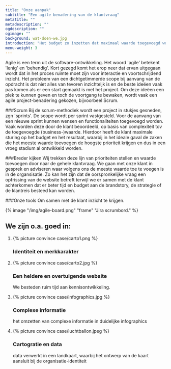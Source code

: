 ```yaml
---
title: "Onze aanpak"
subtitle: "Een agile benadering van de klantvraag"
metatitle: ""
metadescription: ""
ogdescription: ""
ogimage: ""
background: wat-doen-we.jpg
introduction: "Het budget zo inzetten dat maximaal waarde toegevoegd wordt: dat is onze doelstelling."
menu-weight: 3
---
```

Agile is een term uit de software-ontwikkeling. Het woord 'agile' betekent 'lenig' en 'behendig'. Kort gezegd komt het erop neer dat ervan uitgegaan wordt dat in het proces ruimte moet zijn voor interactie en voortschrijdend inzicht.
Het probleem van een dichtgetimmerde scope bij aanvang van de opdracht is dat niet alles van tevoren inzichteljk is en de beste ideëen vaak pas komen als er een start gemaakt is met het project.
Om deze ideëen een plek te kunnen geven en toch de voortgang te bewaken, wordt vaak een agile project-benadering gekozen, bijvoorbeel Scrum.

###Scrum
Bij de scrum-methodiek wordt een project in stukjes gesneden, zgn 'sprints'. De scope wordt per sprint vastgesteld. Voor de aanvang van een nieuwe sprint kunnen wensen en functionaliteiten toegevoegd worden. Vaak worden deze door de klant beoordeeld, op basis van complexiteit tov de toegevoegde (business-)waarde. Hierdoor heeft de klant maximale sturing op het budget en het resultaat, waarbij in het ideale gaval de zaken die het meeste waarde toevoegen de hoogste prioriteit krijgen en dus in een vroeg stadium al ontwikkeld worden.

###Breder kijken
Wij trekken deze lijn van prioriteiten stellen en waarde toevoegen door naar de gehele klantvraag. We gaan met onze klant in gesprek en adviseren waar volgens ons de meeste waarde toe te voegen is in de organsisatie.
Zo kan het zijn dat de oorspronkelijke vraag een opfrissing van de website betreft terwijl we er samen met de klant achterkomen dat er beter tijd en budget aan de brandstory, de strategie of de klantreis besteed kan worden.

###Onze tools
Om samen met de klant inzicht te krijgen.

{% image "/img/agile-board.png" "frame" "Jira scrumbord." %}

<h2 class="convince-title">We zijn o.a. goed in:</h2>
<ol class="convinceblock">

  <li class="convinceblock-item">
    <div class="convinceblock-item-image">
      {% picture convince case/carto1.png %}
    </div>
    <div class="convinceblock-item-content">
      <h3 class="convinceblock-item-title">Identiteit en merkkarakter</h3>
      <p class="convinceblock-item-text"></p>
    </div>
  </li>

  <li class="convinceblock-item">
    <div class="convinceblock-item-image">
      {% picture convince case/carto2.jpg %}
    </div>
    <div class="convinceblock-item-content">
      <h3 class="convinceblock-item-title">Een heldere en overtuigende website</h3>
      <p class="convinceblock-item-text">We besteden ruim tijd aan kennisontwikkeling.</p>
    </div>
  </li>

  <li class="convinceblock-item">
    <div class="convinceblock-item-image">
      {% picture convince case/infographics.jpg %}
    </div>
    <div class="convinceblock-item-content">
      <h3 class="convinceblock-item-title">Complexe informatie</h3>
      <p class="convinceblock-item-text">het omzetten van complexe informatie in duidelijke infographics</p>
    </div>
  </li>

  <li class="convinceblock-item">
    <div class="convinceblock-item-image">
      {% picture convince case/luchtballon.jpeg %}
    </div>
    <div class="convinceblock-item-content">
      <h3 class="convinceblock-item-title">Cartogratie en data</h3>
      <p class="convinceblock-item-text">data verwerkt in een landkaart, waarbij het ontwerp van de kaart aansluit bij de organisatie-identiteit</p>
    </div>
  </li>
</ol>
